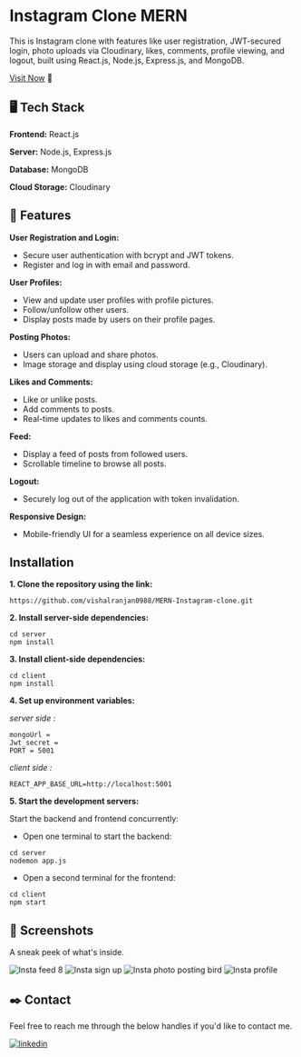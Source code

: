 
# Instagram Clone MERN

This is Instagram clone with features like user registration, JWT-secured login, photo uploads via Cloudinary, likes, comments, profile viewing, and logout, built using React.js, Node.js, Express.js, and MongoDB.

[Visit Now](https://instagramvishal.vercel.app) 🚀 

## 🖥️ Tech Stack

**Frontend:** React.js

**Server:** Node.js, Express.js

**Database:** MongoDB

**Cloud Storage:** Cloudinary


## 🚀 Features

**User Registration and Login:**
- Secure user authentication with bcrypt and JWT tokens.
- Register and log in with email and password.

**User Profiles:**
- View and update user profiles with profile pictures.
- Follow/unfollow other users.
- Display posts made by users on their profile pages.

**Posting Photos:**
- Users can upload and share photos.
- Image storage and display using cloud storage (e.g., Cloudinary).

**Likes and Comments:**
- Like or unlike posts.
- Add comments to posts.
- Real-time updates to likes and comments counts.

**Feed:** 
- Display a feed of posts from followed users.
- Scrollable timeline to browse all posts.

**Logout:**
- Securely log out of the application with token invalidation.

**Responsive Design:**
- Mobile-friendly UI for a seamless experience on all device sizes.

## Installation

**1. Clone the repository using the link:**
```
https://github.com/vishalranjan0988/MERN-Instagram-clone.git
```
**2. Install server-side dependencies:**
``` 
cd server
npm install
```
**3. Install client-side dependencies:**
``` 
cd client
npm install
```
**4. Set up environment variables:**

*server side :*

```
mongoUrl =
Jwt_secret = 
PORT = 5001
```
*client side :*
```
REACT_APP_BASE_URL=http://localhost:5001
``` 

**5. Start the development servers:**

Start the backend and frontend concurrently:

- Open one terminal to start the backend:
```
cd server
nodemon app.js
```

- Open a second terminal for the frontend:
```
cd client
npm start
```

## 📱 Screenshots
A sneak peek of what's inside.

![Insta feed 8](https://github.com/user-attachments/assets/b40fea96-3012-4713-b7ef-f1c565e84b01)
![Insta sign up](https://github.com/user-attachments/assets/3c2eb86a-7a54-4580-9391-08170b50d427)
![Insta photo posting bird](https://github.com/user-attachments/assets/caf72b67-f67a-4bbe-ad45-b0ba67c15eb4)
![Insta profile](https://github.com/user-attachments/assets/e5d37fdc-73f1-4ea6-99a3-f130cafe01b5)


## ✒️ Contact
Feel free to reach me through the below handles if you'd like to contact me.

[![linkedin](https://img.shields.io/badge/linkedin-0A66C2?style=for-the-badge&logo=linkedin&logoColor=white)](https://www.linkedin.com/in/vishal-ranjan-bharat/)







